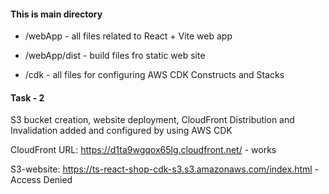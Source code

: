 #### This is main directory

- /webApp - all files related to React + Vite web app

- /webApp/dist - build files fro static web site

- /cdk - all files for configuring AWS CDK Constructs and Stacks

#### Task - 2

S3 bucket creation, website deployment, CloudFront Distribution and Invalidation added and configured by using AWS CDK

CloudFront URL: https://d1ta9wgqox65lg.cloudfront.net/ - works

S3-website: https://ts-react-shop-cdk-s3.s3.amazonaws.com/index.html - <Message>Access Denied</Message>
